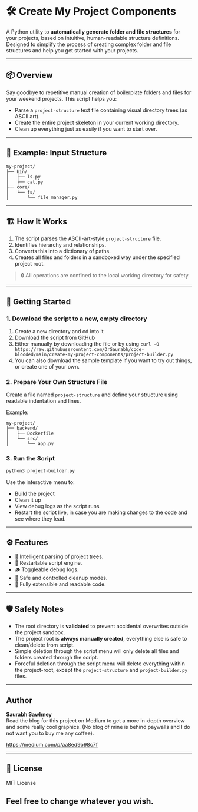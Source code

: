 # 🛠️ Create My Project Components

A Python utility to **automatically generate folder and file structures** for your projects, based on intuitive, human-readable structure definitions. Designed to simplify the process of creating complex folder and file structures and help you get started with your projects.

---

## 📦 Overview

Say goodbye to repetitive manual creation of boilerplate folders and files for your weekend projects. This script helps you:

- Parse a `project-structure` text file containing visual directory trees (as ASCII art).
- Create the entire project skeleton in your current working directory.
- Clean up everything just as easily if you want to start over.

---

## 🧱 Example: Input Structure

```
my-project/
├── bin/
│   ├── ls.py
│   ├── cat.py
├── core/
│   └── fs/
│       └── file_manager.py
```

---

## 🏗️ How It Works

1. The script parses the ASCII-art-style `project-structure` file.
2. Identifies hierarchy and relationships.
3. Converts this into a dictionary of paths.
4. Creates all files and folders in a sandboxed way under the specified project root.

> 🔒 All operations are confined to the local working directory for safety.

---

## 🚀 Getting Started

### 1. Download the script to a new, empty directory

1. Create a new directory and cd into it
1. Download the script from GitHub
1. Either manually by downloading the file or by using `curl -O https://raw.githubusercontent.com/DrSaurabh/code-blooded/main/create-my-project-components/project-builder.py`
1. You can also download the sample template if you want to try out things, or create one of your own.


### 2. Prepare Your Own Structure File

Create a file named `project-structure` and define your structure using readable indentation and lines.

Example:
```
my-project/
├── backend/
│   ├── Dockerfile
│   └── src/
│       └── app.py
```

### 3. Run the Script

```bash
python3 project-builder.py
```

Use the interactive menu to:
- Build the project
- Clean it up
- View debug logs as the script runs
- Restart the script live, in case you are making changes to the code and see where they lead. 

---

## ⚙️ Features

- 🧠 Intelligent parsing of project trees.
- 🔁 Restartable script engine.
- 🪵 Toggleable debug logs.
- 🧹 Safe and controlled cleanup modes.
- 🔧 Fully extensible and readable code.

---

## 🛡️ Safety Notes

- The root directory is **validated** to prevent accidental overwrites outside the project sandbox.
- The project root is **always manually created**, everything else is safe to clean/delete from script.
- Simple deletion through the script menu will only delete all files and folders created through the script.
- Forceful deletion through the script menu will delete everything within the project-root, except the `project-structure` and `project-builder.py` files.
---

## Author

**Saurabh Sawhney**  
Read the blog for this project on Medium to get a more in-depth overview and some really cool graphics.
(No blog of mine is behind paywalls and I do not want you to buy me any coffee).

https://medium.com/p/aa8ed9b98c7f

---

## 📄 License

MIT License

Feel free to change whatever you wish.
---
